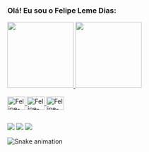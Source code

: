 ### Olá! Eu sou o Felipe Leme Dias:

<div>
  <a href="https://github.com/felipelemedias">
  <img height="150cm" src="https://githubreadme-stats.vercel.app/api?username=felipelemedias&show_icons=true&theme=dark&include_all_commits=true&count_private=true"/>
  <img height="150cm" src="https://githubreadme-stats.vercel.app/api/top-langs/?username=felipelemedias&layout=compact&langs_count=16&theme=dark"/>
<div>
  <div style="display: inline_block"><br>
  <img align="center" alt="Felipe-C" height="30" width="40" src="https://cdn.jsdelivr.net/gh/devicons/devicon/icons/c/c-original.svg">
  <img align="center" alt="Felipe-Java" height="30" width="40" src="https://cdn.jsdelivr.net/gh/devicons/devicon/icons/java/java-original.svg">
  <img align="center" alt="Felipe-Html" height="30" width="40" src="https://cdn.jsdelivr.net/gh/devicons/devicon/icons/html5/html5-original.svg">      
</div>
  
  ##
    
<div> 
  <a href="https://instagram.com/felipelemedias" target="_blank"><img src="https://img.shields.io/badge/-Instagram-%23E4405F?style=for-the-badge&logo=instagram&logoColor=white" target="_blank"></a>
  <a href="https://twitter.com/felipelemedias" target="_blank"><img src="https://img.shields.io/badge/Twitter-1DA1F2?style=for-the-badge&logo=twitter&logoColor=white" target="_blank"></a>
  <a href = "mailto:flemedias@gmail.com"><img src="https://img.shields.io/badge/-Gmail-%23333?style=for-the-badge&logo=gmail&logoColor=white" target="_blank"></a>
</div>

![Snake animation](https://github.com/felipelemedias/felipelemedias/blob/output/github-contribution-grid-snake.svg)
